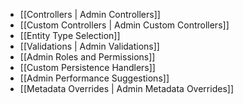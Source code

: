 - [[Controllers | Admin Controllers]]
- [[Custom Controllers | Admin Custom Controllers]]
- [[Entity Type Selection]]
- [[Validations | Admin Validations]]
- [[Admin Roles and Permissions]]
- [[Custom Persistence Handlers]]
- [[Admin Performance Suggestions]]
- [[Metadata Overrides | Admin Metadata Overrides]]
